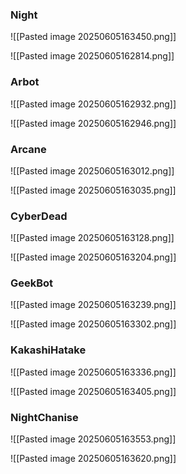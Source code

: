 ### Night
![[Pasted image 20250605163450.png]]

![[Pasted image 20250605162814.png]]

### Arbot

![[Pasted image 20250605162932.png]]

![[Pasted image 20250605162946.png]]

### Arcane

![[Pasted image 20250605163012.png]]

![[Pasted image 20250605163035.png]]

### CyberDead
![[Pasted image 20250605163128.png]]

![[Pasted image 20250605163204.png]]

### GeekBot
![[Pasted image 20250605163239.png]]

![[Pasted image 20250605163302.png]]

### KakashiHatake
![[Pasted image 20250605163336.png]]

![[Pasted image 20250605163405.png]]

### NightChanise
![[Pasted image 20250605163553.png]]

![[Pasted image 20250605163620.png]]